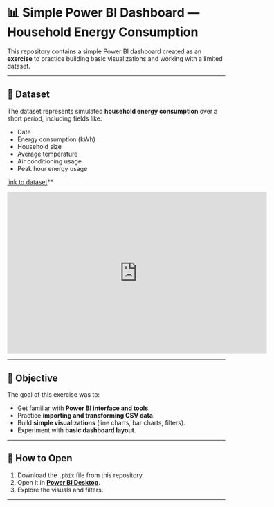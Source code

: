 # 📊 Simple Power BI Dashboard — Household Energy Consumption

This repository contains a simple Power BI dashboard created as an **exercise** to practice building basic visualizations and working with a limited dataset.  

---
## 📂 Dataset

The dataset represents simulated **household energy consumption** over a short period, including fields like:
- Date
- Energy consumption (kWh)
- Household size
- Average temperature
- Air conditioning usage
- Peak hour energy usage

[link to dataset](https://www.kaggle.com/datasets/samxsam/household-energy-consumption/data)**
<iframe title="household_energy_simple" width="600" height="373.5" src="https://app.powerbi.com/view?r=eyJrIjoiZWIzMGM0YzEtZjM0NS00NmQ0LTgyZjctM2I5ZjdjYjkyNzhjIiwidCI6IjRkMWE2MWQ3LWI2YTUtNGY2NC04Nzg3LWYwNzRmODcwMTNlZSIsImMiOjh9" frameborder="0" allowFullScreen="true"></iframe>

---

## 📌 Objective
The goal of this exercise was to:
- Get familiar with **Power BI interface and tools**.
- Practice **importing and transforming CSV data**.
- Build **simple visualizations** (line charts, bar charts, filters).
- Experiment with **basic dashboard layout**.

---

## 🚀 How to Open
1. Download the `.pbix` file from this repository.
2. Open it in **[Power BI Desktop](https://powerbi.microsoft.com/desktop/)**.
3. Explore the visuals and filters.

---
